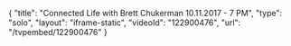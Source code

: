 {
    "title": "Connected Life with Brett Chukerman 10.11.2017 - 7 PM",
    "type": "solo",
    "layout": "iframe-static",
    "videoId": "122900476",
    "url": "\/tvpembed\/122900476"
}